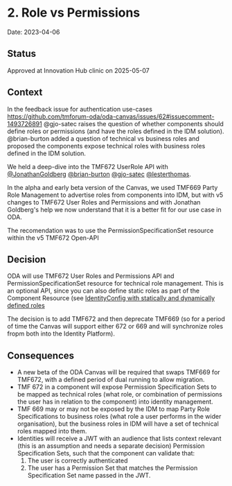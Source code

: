 # 2. Role vs Permissions

Date: 2023-04-06

## Status

Approved at Innovation Hub clinic on 2025-05-07

## Context

In the feedback issue for authentication use-cases https://github.com/tmforum-oda/oda-canvas/issues/62#issuecomment-1493726891 @gjo-satec raises the question of whether components should define roles or permissions (and have the roles defined in the IDM solution).
@brian-burton added a question of technical vs business roles and proposed the components expose technical roles with business roles defined in the IDM solution.

We held a deep-dive into the TMF672 UserRole API with [@JonathanGoldberg](https://www.github.com/JonathanGoldberg)
[@brian-burton](https://www.github.com/brian-burton)
[@gjo-satec](https://www.github.com/gjo-satec)
[@lesterthomas](https://www.github.com/lesterthomas).

In the alpha and early beta version of the Canvas, we used TMF669 Party Role Management to advertise roles from
components into IDM, but with v5 changes to TMF672 User Roles and Permissions and with Jonathan Goldberg's help we now
understand that it is a better fit for our use case in ODA.

The recomendation was to use the PermissionSpecificationSet resource within the v5 TMF672 Open-API

## Decision

ODA will use TMF672 User Roles and Permissions API and PermissionSpecificationSet resource for technical role management. This is an optional API, since you can also define static roles as part of the Component Resource (see [IdentityConfig with statically and dynamically defined roles](https://github.com/tmforum-oda/oda-canvas/tree/main/source/operators/identity-config#readme) 

The decision is to add TMF672 and then deprecate TMF669 (so for a period of time the Canvas will support either 672 or 669 and will synchronize roles fropm both into the Identity Platform).





## Consequences

- A new beta of the ODA Canvas will be required that swaps TMF669 for TMF672, with a defined period of dual running
to allow migration.
- TMF 672 in a component will expose Permission Specification Sets to be mapped as technical roles (what role, or
combination of permissions the user has in relation to the component) into identity management.
- TMF 669 may or may not be exposed by the IDM to map Party Role Specifications to business roles (what role a user
performs in the wider organisation), but the business roles in IDM will have a set of technical roles mapped into them.
- Identities will receive a JWT with an audience that lists context relevant (this is an assumption and needs a separate
decision) Permission Specification Sets, such that the component can validate that:
    1. The user is correctly authenticated
    2. The user has a Permission Set that matches the Permission Specification Set name passed in the JWT.
